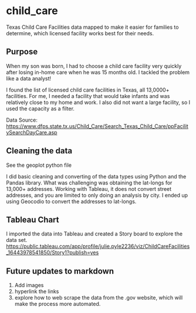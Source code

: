 # child_care
Texas Child Care Facilities data mapped to make it easier for families to determine, which licensed facility works best for their needs. 

## Purpose
When my son was born, I had to choose a child care facility very quickly after losing in-home care when he was 15 months old. I tackled the problem like a data analyst!    

I found the list of licensed child care facilities in Texas, all 13,0000+ facilities.  For me, I needed a facility that would take infants and was relatively close to my home and work. I also did not want a large facility, so I used the capacity as a filter.    
  
Data Source: https://www.dfps.state.tx.us/Child_Care/Search_Texas_Child_Care/ppFacilitySearchDayCare.asp 


## Cleaning the data
See the geoplot python file    

I did basic cleaning and converting of the data types using Python and the Pandas library.  What was challenging was obtaining the lat-longs for 13,000+ addresses.  Working with Tableau, it does not convert street addresses, and you are limited to only doing an analysis by city.  I ended up using Geocodio to convert the addresses to lat-longs. 

## Tableau Chart
I imported the data into Tableau and created a Story board to explore the data set. 
https://public.tableau.com/app/profile/julie.pyle2236/viz/ChildCareFacilities_16443978541850/Story1?publish=yes


## Future updates to markdown
1. Add images 
2. hyperlink the links
3. explore how to web scrape the data from the .gov website, which will make the process more automated. 
